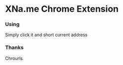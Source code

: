 # XNa.me Chrome Extension

### Using 

Simply click it and short current address

### Thanks

Chrourls